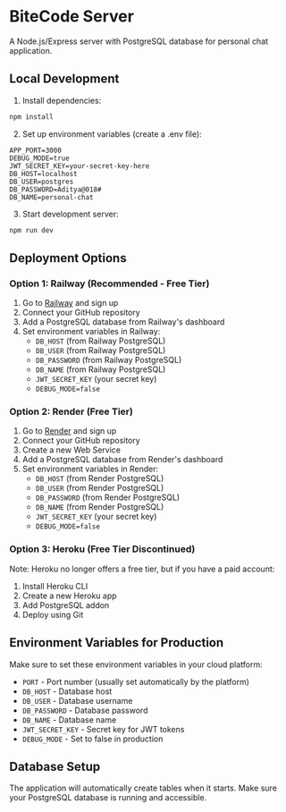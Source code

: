 # BiteCode Server

A Node.js/Express server with PostgreSQL database for personal chat application.

## Local Development

1. Install dependencies:
```bash
npm install
```

2. Set up environment variables (create a .env file):
```
APP_PORT=3000
DEBUG_MODE=true
JWT_SECRET_KEY=your-secret-key-here
DB_HOST=localhost
DB_USER=postgres
DB_PASSWORD=Aditya@018#
DB_NAME=personal-chat
```

3. Start development server:
```bash
npm run dev
```

## Deployment Options

### Option 1: Railway (Recommended - Free Tier)

1. Go to [Railway](https://railway.app/) and sign up
2. Connect your GitHub repository
3. Add a PostgreSQL database from Railway's dashboard
4. Set environment variables in Railway:
   - `DB_HOST` (from Railway PostgreSQL)
   - `DB_USER` (from Railway PostgreSQL)
   - `DB_PASSWORD` (from Railway PostgreSQL)
   - `DB_NAME` (from Railway PostgreSQL)
   - `JWT_SECRET_KEY` (your secret key)
   - `DEBUG_MODE=false`

### Option 2: Render (Free Tier)

1. Go to [Render](https://render.com/) and sign up
2. Connect your GitHub repository
3. Create a new Web Service
4. Add a PostgreSQL database from Render's dashboard
5. Set environment variables in Render:
   - `DB_HOST` (from Render PostgreSQL)
   - `DB_USER` (from Render PostgreSQL)
   - `DB_PASSWORD` (from Render PostgreSQL)
   - `DB_NAME` (from Render PostgreSQL)
   - `JWT_SECRET_KEY` (your secret key)
   - `DEBUG_MODE=false`

### Option 3: Heroku (Free Tier Discontinued)

Note: Heroku no longer offers a free tier, but if you have a paid account:
1. Install Heroku CLI
2. Create a new Heroku app
3. Add PostgreSQL addon
4. Deploy using Git

## Environment Variables for Production

Make sure to set these environment variables in your cloud platform:

- `PORT` - Port number (usually set automatically by the platform)
- `DB_HOST` - Database host
- `DB_USER` - Database username
- `DB_PASSWORD` - Database password
- `DB_NAME` - Database name
- `JWT_SECRET_KEY` - Secret key for JWT tokens
- `DEBUG_MODE` - Set to false in production

## Database Setup

The application will automatically create tables when it starts. Make sure your PostgreSQL database is running and accessible. 